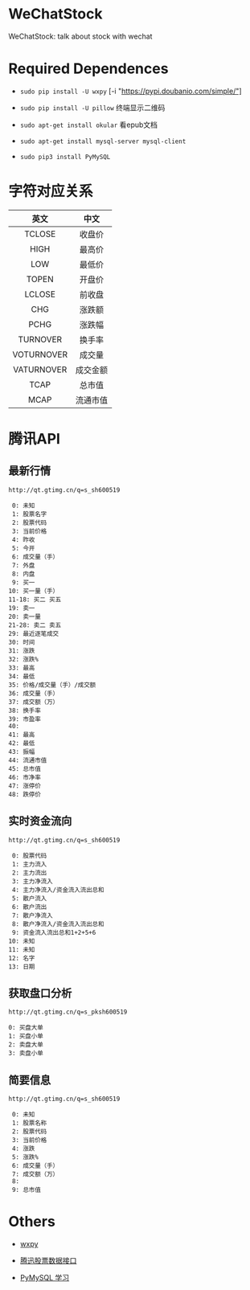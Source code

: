 # WeChatStock

WeChatStock: talk about stock with wechat


# Required Dependences

- `sudo pip install -U wxpy` [-i "https://pypi.doubanio.com/simple/"]

- `sudo pip install -U pillow` 终端显示二维码

- `sudo apt-get install okular` 看epub文档

- `sudo apt-get install mysql-server mysql-client`

- `sudo pip3 install PyMySQL`

# 字符对应关系

英文|中文
:----:|:--:
TCLOSE    |  收盘价
HIGH      |  最高价
LOW       |  最低价
TOPEN     |  开盘价
LCLOSE    |  前收盘
CHG       |  涨跌额
PCHG      |  涨跌幅
TURNOVER  |  换手率
VOTURNOVER|  成交量
VATURNOVER|  成交金额
TCAP      |  总市值
MCAP      |  流通市值

# 腾讯API

## 最新行情

`http://qt.gtimg.cn/q=s_sh600519`

```
 0: 未知
 1: 股票名字
 2: 股票代码
 3: 当前价格
 4: 昨收
 5: 今开
 6: 成交量（手）
 7: 外盘
 8: 内盘
 9: 买一
10: 买一量（手）
11-18: 买二 买五
19: 卖一
20: 卖一量
21-28: 卖二 卖五
29: 最近逐笔成交
30: 时间
31: 涨跌
32: 涨跌%
33: 最高
34: 最低
35: 价格/成交量（手）/成交额
36: 成交量（手）
37: 成交额（万）
38: 换手率
39: 市盈率
40: 
41: 最高
42: 最低
43: 振幅
44: 流通市值
45: 总市值
46: 市净率
47: 涨停价
48: 跌停价
```

## 实时资金流向

`http://qt.gtimg.cn/q=s_sh600519`

```
 0: 股票代码
 1: 主力流入
 2: 主力流出
 3: 主力净流入
 4: 主力净流入/资金流入流出总和
 5: 散户流入
 6: 散户流出
 7: 散户净流入
 8: 散户净流入/资金流入流出总和
 9: 资金流入流出总和1+2+5+6
10: 未知
11: 未知
12: 名字
13: 日期
```

## 获取盘口分析

`http://qt.gtimg.cn/q=s_pksh600519`

```
0: 买盘大单
1: 买盘小单
2: 卖盘大单
3: 卖盘小单
```

## 简要信息

`http://qt.gtimg.cn/q=s_sh600519`

```
 0: 未知
 1: 股票名称
 2: 股票代码
 3: 当前价格
 4: 涨跌
 5: 涨跌%
 6: 成交量（手）
 7: 成交额（万）
 8: 
 9: 总市值
```

# Others

- [wxpy](https://wxpy.readthedocs.io/zh/latest/index.html)

- [腾迅股票数据接口](http://www.cnblogs.com/skating/p/6424342.html)

- [PyMySQL 学习](http://www.runoob.com/python3/python3-mysql.html)
